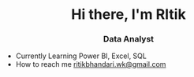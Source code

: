 <h1 align= "center"> Hi there, I'm RItik </h1>
<h3 align= "center"> Data Analyst </h3>


- Currently Learning Power BI, Excel, SQL
- How to reach me [ritikbhandari.wk@gmail.com](mailto:ritikbhandari.wk@gmail.com)

